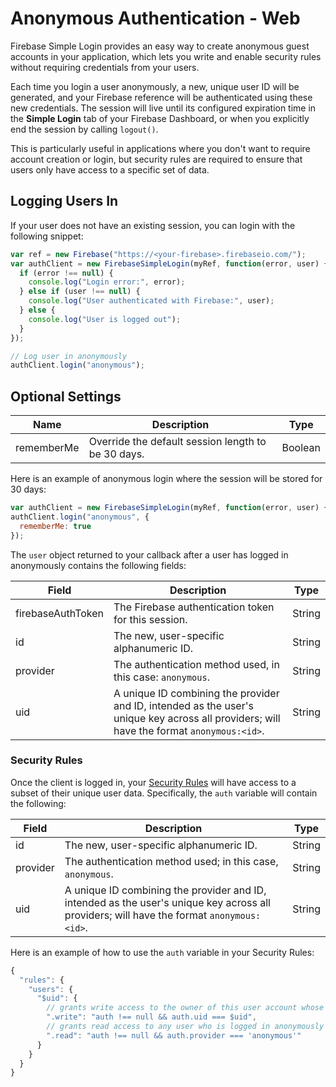 # Anonymous Authentication - Web

Firebase Simple Login provides an easy way to create anonymous guest accounts in your application, which lets you write and enable security rules without requiring credentials from your users.

Each time you login a user anonymously, a new, unique user ID will be generated, and your Firebase reference will be authenticated using these new credentials. The session will live until its configured expiration time in the __Simple Login__ tab of your Firebase Dashboard, or when you explicitly end the session by calling `logout()`.

This is particularly useful in applications where you don't want to require account creation or login, but security rules are required to ensure that users only have access to a specific set of data.


## Logging Users In

If your user does not have an existing session, you can login with the following snippet:

```javascript
var ref = new Firebase("https://<your-firebase>.firebaseio.com/");
var authClient = new FirebaseSimpleLogin(myRef, function(error, user) {
  if (error !== null) {
    console.log("Login error:", error);
  } else if (user !== null) {
    console.log("User authenticated with Firebase:", user);
  } else {
    console.log("User is logged out");
  }
});

// Log user in anonymously
authClient.login("anonymous");
```


## Optional Settings

| Name | Description | Type |
| --- | --- | --- |
| rememberMe | Override the default session length to be 30 days. | Boolean |

Here is an example of anonymous login where the session will be stored for 30 days:

```javascript
var authClient = new FirebaseSimpleLogin(myRef, function(error, user) { ... });
authClient.login("anonymous", {
  rememberMe: true
});
```

The `user` object returned to your callback after a user has logged in anonymously contains the following fields:

| Field | Description | Type |
| --- | --- | --- |
| firebaseAuthToken | The Firebase authentication token for this session. | String |
| id | The new, user-specific alphanumeric ID. | String |
| provider | The authentication method used, in this case: `anonymous`. | String |
| uid | A unique ID combining the provider and ID, intended as the user's unique key across all providers; will have the format `anonymous:<id>`. | String |


### Security Rules

Once the client is logged in, your [Security Rules](https://www.firebase.com/docs/web/guide/securing-data.html) will have access to a subset of their unique user data. Specifically, the `auth` variable will contain the following:

| Field | Description | Type |
| --- | --- | --- |
| id | The new, user-specific alphanumeric ID. | String |
| provider | The authentication method used; in this case, `anonymous`. | String |
| uid | A unique ID combining the provider and ID, intended as the user's unique key across all providers; will have the format `anonymous:<id>`. | String |

Here is an example of how to use the `auth` variable in your Security Rules:

```javascript
{
  "rules": {
    "users": {
      "$uid": {
        // grants write access to the owner of this user account whose uid must exactly match the key ($uid)
        ".write": "auth !== null && auth.uid === $uid",
        // grants read access to any user who is logged in anonymously
        ".read": "auth !== null && auth.provider === 'anonymous'"
      }
    }
  }
}
````
